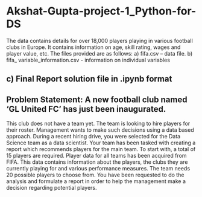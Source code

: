 # Akshat-Gupta-project-1_Python-for-DS
The data contains details for over 18,000 players playing in various football clubs in Europe. It contains information on age, skill rating, wages and player value, etc. The files provided are as follows:
a) fifa.csv – data file.
b) fifa_ variable_information.csv - information on individual variables
## c) Final Report solution file in .ipynb format


## Problem Statement: A new football club named ‘GL United FC’ has just been inaugurated. 
This club does not have a team yet. The team is looking to hire players for their roster.
Management wants to make such decisions using a data based approach.
During a recent hiring drive, you were selected for the Data Science team as a
data scientist. Your team has been tasked with creating a report which
recommends players for the main team. To start with, a total of 15 players are
required. Player data for all teams has been acquired from FIFA. This data
contains information about the players, the clubs they are currently playing for
and various performance measures. The team needs 20 possible players to
choose from. You have been requested to do the analysis and formulate a
report in order to help the management make a decision regarding potential
players.
